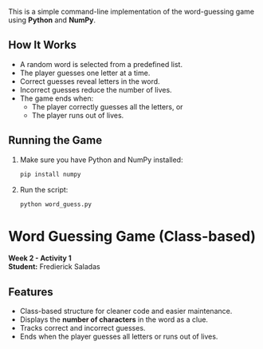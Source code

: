 This is a simple command-line implementation of the word-guessing game using **Python** and **NumPy**.

## How It Works

- A random word is selected from a predefined list.
- The player guesses one letter at a time.
- Correct guesses reveal letters in the word.
- Incorrect guesses reduce the number of lives.
- The game ends when:
  - The player correctly guesses all the letters, or
  - The player runs out of lives.

## Running the Game

1. Make sure you have Python and NumPy installed:
   ```bash
   pip install numpy
   ```

2. Run the script:
   ```bash
   python word_guess.py
   ```


# Word Guessing Game (Class-based)

**Week 2 - Activity 1**  
**Student:** Fredierick Saladas  

## Features
- Class-based structure for cleaner code and easier maintenance.
- Displays the **number of characters** in the word as a clue.
- Tracks correct and incorrect guesses.
- Ends when the player guesses all letters or runs out of lives.
